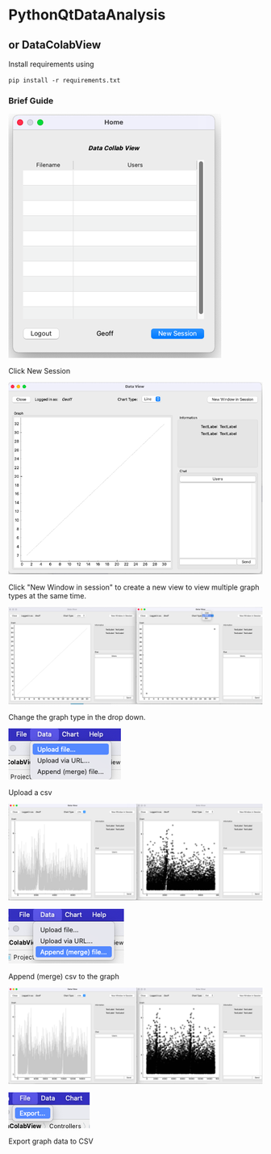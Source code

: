 # PythonQtDataAnalysis

## or DataColabView



Install requirements using 

``pip install -r requirements.txt``

### Brief Guide

![image-20211001152605374](README_IMAGES/image-20211001152605374.png)

Click New Session

![image-20211001152908902](README_IMAGES/image-20211001152908902.png)

Click "New Window in session" to create a new view to view multiple graph types at the same time.



![image-20211001153059472](README_IMAGES/image-20211001153059472.png)

Change the graph type in the drop down.

![image-20211001153214440](README_IMAGES/image-20211001153214440.png)

Upload a csv



![image-20211001153252303](README_IMAGES/image-20211001153252303.png)





![image-20211001153345897](README_IMAGES/image-20211001153345897.png)

Append (merge) csv to the graph

![image-20211001153436141](README_IMAGES/image-20211001153436141.png)



![image-20211001153509320](README_IMAGES/image-20211001153509320.png)

Export graph data to CSV

